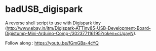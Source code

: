# badUSB_digispark
A reverse shell script to use with Digispark tiny (http://www.ebay.in/itm/Digispark-ATTiny85-USB-Development-Board-Digistump-Mini-Arduino-Comp-/302377116195?roken=cUgayN).

Follow along : https://youtu.be/fGmGBa-4cYQ
